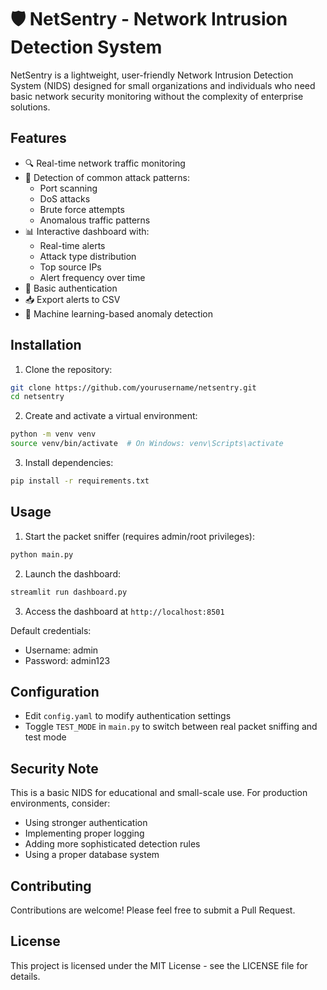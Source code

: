# 🛡️ NetSentry - Network Intrusion Detection System

NetSentry is a lightweight, user-friendly Network Intrusion Detection System (NIDS) designed for small organizations and individuals who need basic network security monitoring without the complexity of enterprise solutions.

## Features

- 🔍 Real-time network traffic monitoring
- 🚨 Detection of common attack patterns:
  - Port scanning
  - DoS attacks
  - Brute force attempts
  - Anomalous traffic patterns
- 📊 Interactive dashboard with:
  - Real-time alerts
  - Attack type distribution
  - Top source IPs
  - Alert frequency over time
- 🔐 Basic authentication
- 📥 Export alerts to CSV
- 🤖 Machine learning-based anomaly detection

## Installation

1. Clone the repository:
```bash
git clone https://github.com/yourusername/netsentry.git
cd netsentry
```

2. Create and activate a virtual environment:
```bash
python -m venv venv
source venv/bin/activate  # On Windows: venv\Scripts\activate
```

3. Install dependencies:
```bash
pip install -r requirements.txt
```

## Usage

1. Start the packet sniffer (requires admin/root privileges):
```bash
python main.py
```

2. Launch the dashboard:
```bash
streamlit run dashboard.py
```

3. Access the dashboard at `http://localhost:8501`

Default credentials:
- Username: admin
- Password: admin123

## Configuration

- Edit `config.yaml` to modify authentication settings
- Toggle `TEST_MODE` in `main.py` to switch between real packet sniffing and test mode

## Security Note

This is a basic NIDS for educational and small-scale use. For production environments, consider:
- Using stronger authentication
- Implementing proper logging
- Adding more sophisticated detection rules
- Using a proper database system

## Contributing

Contributions are welcome! Please feel free to submit a Pull Request.

## License

This project is licensed under the MIT License - see the LICENSE file for details.